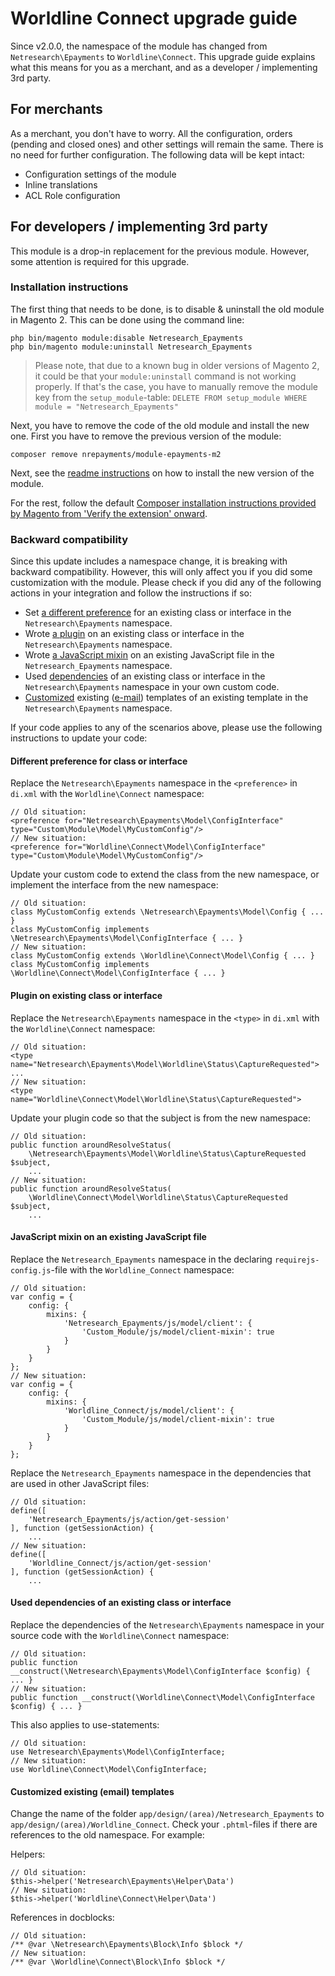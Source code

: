 # Worldline Connect upgrade guide

Since v2.0.0, the namespace of the module has changed from `Netresearch\Epayments`
to `Worldline\Connect`. This upgrade guide explains what this means for you as a
merchant, and as a developer / implementing 3rd party.

## For merchants

As a merchant, you don't have to worry. All the configuration, orders (pending
and closed ones) and other settings will remain the same. There is no need
for further configuration. The following data will be kept intact:

- Configuration settings of the module
- Inline translations
- ACL Role configuration

## For developers / implementing 3rd party

This module is a drop-in replacement for the previous module. However, some
attention is required for this upgrade.

### Installation instructions

The first thing that needs to be done, is to disable & uninstall the old module
in Magento 2. This can be done using the command line:

    php bin/magento module:disable Netresearch_Epayments
    php bin/magento module:uninstall Netresearch_Epayments
    
> Please note, that due to a known bug in older versions of Magento 2, it
could be that your `module:uninstall` command is not working properly. If
that's the case, you have to manually remove the module key from the
`setup_module`-table: `DELETE FROM setup_module WHERE module = "Netresearch_Epayments"`

Next, you have to remove the code of the old module and install the new one.
First you have to remove the previous version of the module:

    composer remove nrepayments/module-epayments-m2

Next, see the [readme instructions](../README.md) on how to install the new version of the module.

For the rest, follow the default [Composer installation instructions provided by Magento from 'Verify the extension' onward](https://devdocs.magento.com/extensions/install/#verify-the-extension).

### Backward compatibility

Since this update includes a namespace change, it is breaking with backward 
compatibility. However, this will only affect you if you did some customization 
with the module. Please check if you did any of the following actions in your 
integration and follow the instructions if so:

- Set [a different preference](https://devdocs.magento.com/guides/v2.3/extension-dev-guide/build/di-xml-file.html#abstraction-implementation-mappings) for an existing class or interface in the `Netresearch\Epayments` namespace.
- Wrote [a plugin](https://devdocs.magento.com/guides/v2.3/extension-dev-guide/plugins.html) on an existing class or interface in the `Netresearch\Epayments` namespace.
- Wrote [a JavaScript mixin](https://devdocs.magento.com/guides/v2.3/javascript-dev-guide/javascript/js_mixins.html) on an existing JavaScript file in the `Netresearch_Epayments` namespace. 
- Used [dependencies](https://devdocs.magento.com/guides/v2.3/extension-dev-guide/depend-inj.html) of an existing class or interface in the `Netresearch\Epayments` namespace in your own custom code. 
- [Customized](https://devdocs.magento.com/guides/v2.3/frontend-dev-guide/templates/template-walkthrough.html) existing ([e-mail](https://devdocs.magento.com/guides/v2.3/frontend-dev-guide/templates/template-email.html)) templates of an existing template in the `Netresearch\Epayments` namespace.

If your code applies to any of the scenarios above, please use the following 
instructions to update your code:

#### Different preference for class or interface

Replace the `Netresearch\Epayments` namespace in the `<preference>` in `di.xml` with the `Worldline\Connect` namespace:
    
    // Old situation:
    <preference for="Netresearch\Epayments\Model\ConfigInterface" type="Custom\Module\Model\MyCustomConfig"/>
    // New situation:
    <preference for="Worldline\Connect\Model\ConfigInterface" type="Custom\Module\Model\MyCustomConfig"/>

Update your custom code to extend the class from the new namespace, or implement the interface from the new namespace:

    // Old situation:
    class MyCustomConfig extends \Netresearch\Epayments\Model\Config { ... }
    class MyCustomConfig implements \Netresearch\Epayments\Model\ConfigInterface { ... }
    // New situation:
    class MyCustomConfig extends \Worldline\Connect\Model\Config { ... }
    class MyCustomConfig implements \Worldline\Connect\Model\ConfigInterface { ... }

#### Plugin on existing class or interface

Replace the `Netresearch\Epayments` namespace in the `<type>` in `di.xml` with the `Worldline\Connect` namespace:

    // Old situation:
    <type name="Netresearch\Epayments\Model\Worldline\Status\CaptureRequested"> ...
    // New situation:
    <type name="Worldline\Connect\Model\Worldline\Status\CaptureRequested">

Update your plugin code so that the subject is from the new namespace:

    // Old situation:
    public function aroundResolveStatus(
        \Netresearch\Epayments\Model\Worldline\Status\CaptureRequested $subject,
        ...
    // New situation:
    public function aroundResolveStatus(
        \Worldline\Connect\Model\Worldline\Status\CaptureRequested $subject,
        ...

#### JavaScript mixin on an existing JavaScript file

Replace the `Netresearch_Epayments` namespace in the declaring `requirejs-config.js`-file with the `Worldline_Connect` namespace:

    // Old situation:
    var config = {
        config: {
            mixins: {
                'Netresearch_Epayments/js/model/client': {
                    'Custom_Module/js/model/client-mixin': true
                }
            }
        }
    };
    // New situation:
    var config = {
        config: {
            mixins: {
                'Worldline_Connect/js/model/client': {
                    'Custom_Module/js/model/client-mixin': true
                }
            }
        }
    };

Replace the `Netresearch_Epayments` namespace in the dependencies that are used in other JavaScript files:

    // Old situation:
    define([
        'Netresearch_Epayments/js/action/get-session'
    ], function (getSessionAction) {
        ...
    // New situation:
    define([
        'Worldline_Connect/js/action/get-session'
    ], function (getSessionAction) {
        ...

#### Used dependencies of an existing class or interface

Replace the dependencies of the `Netresearch\Epayments` namespace in your source code with the `Worldline\Connect` namespace:

    // Old situation:    
    public function __construct(\Netresearch\Epayments\Model\ConfigInterface $config) { ... }
    // New situation:
    public function __construct(\Worldline\Connect\Model\ConfigInterface $config) { ... }

This also applies to use-statements:

    // Old situation:
    use Netresearch\Epayments\Model\ConfigInterface;
    // New situation:
    use Worldline\Connect\Model\ConfigInterface;

#### Customized existing (email) templates

Change the name of the folder `app/design/(area)/Netresearch_Epayments` to `app/design/(area)/Worldline_Connect`.
Check your `.phtml`-files if there are references to the old namespace. For example:

Helpers:

    // Old situation:
    $this->helper('Netresearch\Epayments\Helper\Data')
    // New situation:
    $this->helper('Worldline\Connect\Helper\Data')

References in docblocks:

    // Old situation:
    /** @var \Netresearch\Epayments\Block\Info $block */
    // New situation:
    /** @var \Worldline\Connect\Block\Info $block */
